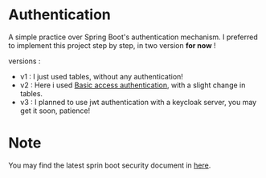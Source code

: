 # Authentication
A simple practice over Spring Boot's authentication mechanism.
I preferred to implement this project step by step, in two version **for now** !

versions :
* v1 : I just used tables, without any authentication!
* v2 : Here i used [Basic access authentication](https://en.wikipedia.org/wiki/Basic_access_authentication), with a slight change in tables.
* v3 : I planned to use jwt authentication with a keycloak server, you may get it soon, patience!


Note
=
You may find the latest sprin boot security document in [here](https://spring.io/projects/spring-security#learn).
